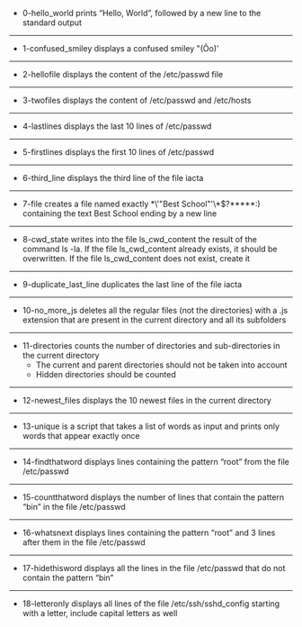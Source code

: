 * 0-hello_world prints “Hello, World”, followed by a new line to the standard output
---------------
* 1-confused_smiley displays a confused smiley "(Ôo)'
---------------
* 2-hellofile displays the content of the /etc/passwd file
--------------------
* 3-twofiles displays the content of /etc/passwd and /etc/hosts
----------------------
* 4-lastlines displays the last 10 lines of /etc/passwd
---------------------------
* 5-firstlines displays the first 10 lines of /etc/passwd
-----------------------------
* 6-third_line displays the third line of the file iacta
---------------------------------------
* 7-file creates a file named exactly \*\\'"Best School"\'\\*$\?\*\*\*\*\*:) containing the text Best School ending by a new line
--------------------------------------
* 8-cwd_state writes into the file ls_cwd_content the result of the command ls -la. If the file ls_cwd_content already exists, it should be overwritten. If the file ls_cwd_content does not exist, create it
------------------------------------------
* 9-duplicate_last_line duplicates the last line of the file iacta
---------------------
* 10-no_more_js deletes all the regular files (not the directories) with a .js extension that are present in the current directory and all its subfolders
------------------------------------
* 11-directories counts the number of directories and sub-directories in the current directory
	* The current and parent directories should not be taken into account
	* Hidden directories should be counted
--------------------------------------------
* 12-newest_files displays the 10 newest files in the current directory
-----------------------------------------------
* 13-unique is a script that takes a list of words as input and prints only words that appear exactly once
-------------------------------------
* 14-findthatword displays lines containing the pattern “root” from the file /etc/passwd
---------------------------
* 15-countthatword displays the number of lines that contain the pattern “bin” in the file /etc/passwd
--------------------------------
* 16-whatsnext displays lines containing the pattern “root” and 3 lines after them in the file /etc/passwd
------------------------------------
* 17-hidethisword displays all the lines in the file /etc/passwd that do not contain the pattern “bin”
-----------------------------------------
* 18-letteronly displays all lines of the file /etc/ssh/sshd_config starting with a letter, include capital letters as well 
